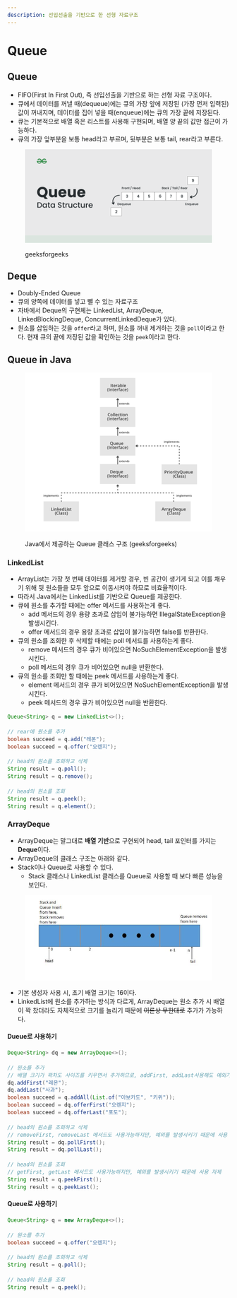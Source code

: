 ```yaml
---
description: 선입선출을 기반으로 한 선형 자료구조
---
```


# Queue

## Queue

* FIFO(First In First Out), 즉 선입선출을 기반으로 하는 선형 자료 구조이다.
* 큐에서 데이터를 꺼낼 때(dequeue)에는 큐의 가장 앞에 저장된 (가장 먼저 입력된) 값이 꺼내지며, 데이터를 집어 넣을 때(enqueue)에는 큐의 가장 끝에 저장된다.
* 큐는 기본적으로 배열 혹은 리스트를 사용해 구현되며, 배열 양 끝의 값만 접근이 가능하다.
* 큐의 가장 앞부분을 보통 head라고 부르며, 뒷부분은 보통 tail, rear라고 부른다.

<figure><img src="../../.gitbook/assets/image (33) (1).png" alt=""><figcaption><p>geeksforgeeks</p></figcaption></figure>

## Deque

* Doubly-Ended Queue
* 큐의 양쪽에 데이터를 넣고 뺄 수 있는 자료구조
* 자바에서 Deque의 구현체는 LinkedList, ArrayDeque, LinkedBlockingDeque, ConcurrentLinkedDeque가 있다.
* 원소를 삽입하는 것을 `offer`라고 하며, 원소를 꺼내 제거하는 것을 `poll`이라고 한다. 현재 큐의 끝에 저장된 값을 확인하는 것을 `peek`이라고 한다.

## Queue in Java

<figure><img src="../../.gitbook/assets/image (38).png" alt=""><figcaption><p>Java에서 제공하는 Queue 클래스 구조 (geeksforgeeks)</p></figcaption></figure>

### LinkedList

* ArrayList는 가장 첫 번째 데이터를 제거할 경우, 빈 공간이 생기게 되고 이를 채우기 위해 뒷 원소들을 모두 앞으로 이동시켜야 하므로 비효율적이다.
* 따라서 Java에서는 LinkedList를 기반으로 Queue를 제공한다.
* 큐에 원소를 추가할 때에는 offer 메서드를 사용하는게 좋다.
  * add 메서드의 경우 용량 초과로 삽입이 불가능하면 IllegalStateException을 발생시킨다.
  * offer 메서드의 경우 용량 초과로 삽입이 불가능하면 false를 반환한다.
* 큐의 원소를 조회한 후 삭제할 때에는 poll 메서드를 사용하는게 좋다.
  * remove 메서드의 경우 큐가 비어있으면 NoSuchElementException을 발생시킨다.
  * poll 메서드의 경우 큐가 비어있으면 null을 반환한다.
* 큐의 원소를 조회만 할 때에는 peek 메서드를 사용하는게 좋다.
  * element 메서드의 경우 큐가 비어있으면 NoSuchElementException을 발생시킨다.
  * peek 메서드의 경우 큐가 비어있으면 null을 반환한다.

```java
Queue<String> q = new LinkedList<>();

// rear에 원소를 추가
boolean succeed = q.add("레몬");
boolean succeed = q.offer("오렌지"); 

// head의 원소를 조회하고 삭제
String result = q.poll();
String result = q.remove();

// head의 원소를 조회
String result = q.peek();
String result = q.element();
```

### ArrayDeque

* ArrayDeque는 말그대로 **배열 기반**으로 구현되어 head, tail 포인터를 가지는 **Deque**이다.
* ArrayDeque의 클래스 구조는 아래와 같다.
* Stack이나 Queue로 사용할 수 있다.
  * Stack 클래스나 LinkedList 클래스를 Queue로 사용할 때 보다 빠른 성능을 보인다.

<figure><img src="../../.gitbook/assets/image (34).png" alt=""><figcaption></figcaption></figure>

* 기본 생성자 사용 시, 초기 배열 크기는 16이다.
* LinkedList에 원소를 추가하는 방식과 다르게, ArrayDeque는 원소 추가 시 배열이 꽉 찼더라도 자체적으로 크기를 늘리기 때문에 ~~이론상 무한대로~~ 추가가 가능하다.

#### Dueue로 사용하기

```java
Deque<String> dq = new ArrayDeque<>();

// 원소를 추가
// 배열 크기가 꽉차도 사이즈를 키우면서 추가하므로, addFirst, addLast사용해도 예외가 발생하지 않으므로 괜찮음
dq.addFirst("레몬");
dq.addLast("사과");
boolean succeed = q.addAll(List.of("아보카도", "키위"));
boolean succeed = dq.offerFirst("오렌지");
boolean succeed = dq.offerLast("포도"); 

// head의 원소를 조회하고 삭제
// removeFirst, removeLast 메서드도 사용가능하지만, 예외를 발생시키기 때문에 사용 자제
String result = dq.pollFirst();
String result = dq.pollLast();

// head의 원소를 조회
// getFirst, getLast 메서드도 사용가능하지만, 예외를 발생시키기 때문에 사용 자제
String result = q.peekFirst();
String result = q.peekLast();
```

#### Queue로 사용하기

```java
Queue<String> q = new ArrayDeque<>();

// 원소를 추가
boolean succeed = q.offer("오렌지");

// head의 원소를 조회하고 삭제
String result = q.poll();

// head의 원소를 조회
String result = q.peek();
```
